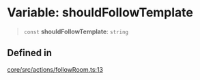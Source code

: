 # Variable: shouldFollowTemplate

> `const` **shouldFollowTemplate**: `string`

## Defined in

[core/src/actions/followRoom.ts:13](https://github.com/ai16z/eliza/blob/04630632db51d7d3c06f5bec41e6fb1423e43340/core/src/actions/followRoom.ts#L13)
